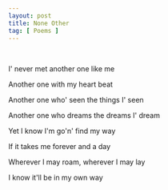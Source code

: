 ```yaml
---
layout: post
title: None Other
tag: [ Poems ]
---
```


<br/>

I' never met another one like me

Another one with my heart beat

Another one who' seen the things I' seen

Another one who dreams the dreams I' dream

Yet I know I'm go'n' find my way

If it takes me forever and a day

Wherever I may roam, wherever I may lay

I know it'll be in my own way

<br/>
